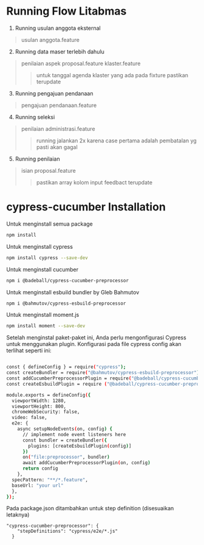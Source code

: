 # Running Flow Litabmas
1. Running usulan anggota eksternal
> usulan anggota.feature
2. Running data maser terlebih dahulu 
> penilaian aspek proposal.feature
> klaster.feature
>> untuk tanggal agenda klaster yang ada pada fixture pastikan terupdate
3. Running pengajuan pendanaan
> pengajuan pendanaan.feature
4. Running seleksi
> penilaian administrasi.feature
>> running jalankan 2x karena case pertama adalah pembatalan yg pasti akan gagal
5. Running penilaian
> isian proposal.feature
>> pastikan array kolom input feedbact terupdate

# cypress-cucumber Installation

Untuk menginstall semua package

```bash
npm install
```

Untuk menginstall cypress

```bash
npm install cypress --save-dev
```

Untuk menginstall cucumber

```bash
npm i @badeball/cypress-cucumber-preprocessor
```

Untuk menginstall esbuild bundler by Gleb Bahmutov

```bash
npm i @bahmutov/cypress-esbuild-preprocessor
```
Untuk menginstall moment.js
```bash
npm install moment --save-dev
```

Setelah menginstal paket-paket ini, Anda perlu mengonfigurasi Cypress untuk menggunakan plugin. Konfigurasi pada file cypress config akan terlihat seperti ini:

```bash

const { defineConfig } = require("cypress");
const createBundler = require("@bahmutov/cypress-esbuild-preprocessor")
const addCucumberPreprocessorPlugin = require("@badeball/cypress-cucumber-preprocessor").addCucumberPreprocessorPlugin;
const createEsbuildPlugin = require ("@badeball/cypress-cucumber-preprocessor/esbuild").createEsbuildPlugin

module.exports = defineConfig({
  viewportWidth: 1280,
  viewportHeight: 800,
  chromeWebSecurity: false,
  video: false,
  e2e: {
    async setupNodeEvents(on, config) {
      // implement node event listeners here
      const bundler = createBundler({
        plugins: [createEsbuildPlugin(config)]
      })
      on("file:preprocessor", bundler)
      await addCucumberPreprocessorPlugin(on, config)
      return config
    },  
  specPattern: "**/*.feature",
  baseUrl: "your url"
  },
});


```

Pada package.json ditambahkan untuk step definition (disesuaikan letaknya)
```
"cypress-cucumber-preprocessor": {
    "stepDefinitions": "cypress/e2e/*.js"
  }
```

